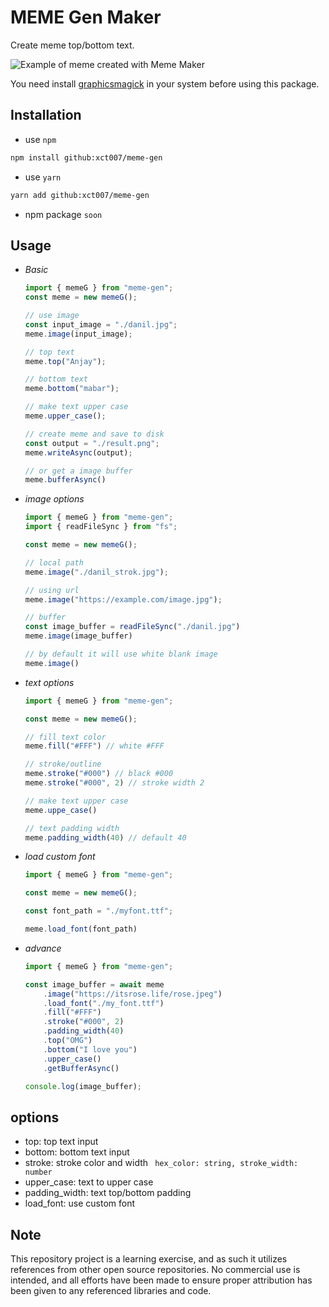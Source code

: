 # MEME Gen Maker
Create meme top/bottom text.

![Example of meme created with Meme Maker](http://i.imgur.com/2s8NYvM.png)

You need install [graphicsmagick](http://www.graphicsmagick.org/index.html) in your system before using this package.

## Installation
- use `npm`
```bash
npm install github:xct007/meme-gen
```
- use `yarn`
```bash
yarn add github:xct007/meme-gen
```
- npm package `soon`

## Usage
- *Basic*
    ```js
    import { memeG } from "meme-gen";
    const meme = new memeG();

    // use image
    const input_image = "./danil.jpg";
    meme.image(input_image);

    // top text
    meme.top("Anjay");

    // bottom text
    meme.bottom("mabar");

    // make text upper case
    meme.upper_case();

    // create meme and save to disk
    const output = "./result.png";
    meme.writeAsync(output);

    // or get a image buffer
    meme.bufferAsync()
    ```
- *image options*
    ```js
    import { memeG } from "meme-gen";
    import { readFileSync } from "fs";

    const meme = new memeG();

    // local path
    meme.image("./danil_strok.jpg");

    // using url 
    meme.image("https://example.com/image.jpg");

    // buffer
    const image_buffer = readFileSync("./danil.jpg")
    meme.image(image_buffer)

    // by default it will use white blank image
    meme.image()
    ```
- *text options*
    ```js
    import { memeG } from "meme-gen";

    const meme = new memeG();

    // fill text color
    meme.fill("#FFF") // white #FFF

    // stroke/outline
    meme.stroke("#000") // black #000
    meme.stroke("#000", 2) // stroke width 2

    // make text upper case
    meme.uppe_case()

    // text padding width
    meme.padding_width(40) // default 40
    ```
- *load custom font*
    ```js
    import { memeG } from "meme-gen";

    const meme = new memeG();

    const font_path = "./myfont.ttf";

    meme.load_font(font_path)
    ```
- *advance*
    ```js
    import { memeG } from "meme-gen";
    
    const image_buffer = await meme
        .image("https://itsrose.life/rose.jpeg")
        .load_font("./my_font.ttf")
        .fill("#FFF")
        .stroke("#000", 2)
        .padding_width(40)
        .top("OMG")
        .bottom("I love you")
        .upper_case()
        .getBufferAsync()
    
    console.log(image_buffer);
    ```
## options
- top: top text input
- bottom: bottom text input
- stroke: stroke color and width ``` hex_color: string, stroke_width: number```
- upper_case: text to upper case
- padding_width: text top/bottom padding
- load_font: use custom font

## Note
This repository project is a learning exercise, and as such it utilizes references from other open source repositories. No commercial use is intended, and all efforts have been made to ensure proper attribution has been given to any referenced libraries and code.
